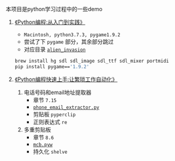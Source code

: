 本项目是python学习过程中的一些demo

1. [《Python编程:从入门到实践》](https://book.douban.com/subject/26829016/)
    * `Macintosh, python3.7.3, pygame1.9.2`
    * 尝试了下 `pygame` 部分，其余部分跳过
    * 对应目录 [`alien_invasion`](./alien_invasion)
    ```bash
    brew install hg sdl sdl_image sdl_ttf sdl_mixer portmidi 
    pip install pygame=='1.9.2' 
    ```
    
2. [《Python编程快速上手:让繁琐工作自动化》](https://book.douban.com/subject/26836700/)    
    1. 电话号码和email地址提取器
        * 章节 `7.15`
        * [`phone_email_extractor.py`](./automate_python/phone_email_extractor/phone_email_extractor.py)
        * 剪贴板 `pyperclip`
        * 正则表达式 `re`
    2. 多重剪贴板
        * 章节 `8.6`
        * [`mcb.pyw`](./automate_python/multi_clipboard/mcb.pyw)
        * 持久化 `shelve`